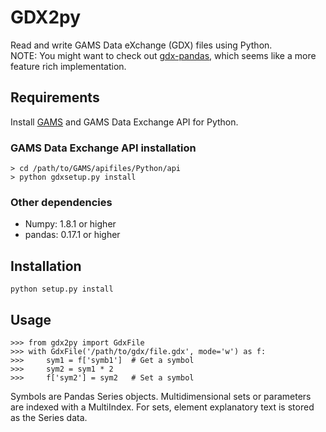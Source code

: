 # GDX2py
Read and write GAMS Data eXchange (GDX) files using Python.  
NOTE: You might want to check out [gdx-pandas](https://github.com/NREL/gdx-pandas), which seems like a more feature rich implementation.

## Requirements
Install [GAMS](https://www.gams.com/) and GAMS Data Exchange API for Python. 

### GAMS Data Exchange API installation

    > cd /path/to/GAMS/apifiles/Python/api
    > python gdxsetup.py install

### Other dependencies
- Numpy: 1.8.1 or higher
- pandas: 0.17.1 or higher


## Installation

    python setup.py install

## Usage

    >>> from gdx2py import GdxFile
    >>> with GdxFile('/path/to/gdx/file.gdx', mode='w') as f:
    >>>     sym1 = f['symb1']  # Get a symbol
    >>>     sym2 = sym1 * 2 
    >>>     f['sym2'] = sym2   # Set a symbol

Symbols are Pandas Series objects. Multidimensional sets or parameters are indexed with a MultiIndex. For sets, element explanatory text is stored as the Series data.
 

